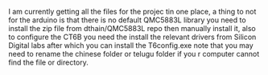 I am currently getting all the files for the projec tin one place, a thing to not for the arduino is that there is no default QMC5883L library you need to install the zip file from dthain/QMC5883L repo then manually install it, also to configure the CT6B you need the install the relevant drivers from Silicon Digital labs after which you can install the T6config.exe note that you may need to rename the chinese folder or telugu folder if you r computer cannot find the file or directory.